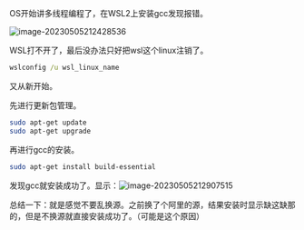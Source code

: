 OS开始讲多线程编程了，在WSL2上安装gcc发现报错。

![image-20230505212428536](http://cdn.789ak.com/img/image-20230505212428536.png)

WSL打不开了，最后没办法只好把wsl这个linux注销了。

```cmd
wslconfig /u wsl_linux_name
```

又从新开始。

先进行更新包管理。

```bash
sudo apt-get update
sudo apt-get upgrade
```

再进行gcc的安装。

```bash
sudo apt-get install build-essential
```

发现gcc就安装成功了。显示：![image-20230505212907515](http://cdn.789ak.com/img/image-20230505212907515.png)

总结一下：就是感觉不要乱换源。之前换了个阿里的源，结果安装时显示缺这缺那的，但是不换源就直接安装成功了。（可能是这个原因）
